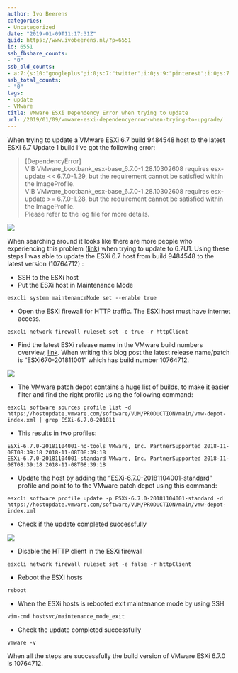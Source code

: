 ```yaml
---
author: Ivo Beerens
categories:
- Uncategorized
date: "2019-01-09T11:17:31Z"
guid: https://www.ivobeerens.nl/?p=6551
id: 6551
ssb_fbshare_counts:
- "0"
ssb_old_counts:
- a:7:{s:10:"googleplus";i:0;s:7:"twitter";i:0;s:9:"pinterest";i:0;s:7:"fbshare";i:0;s:8:"linkedin";i:0;s:6:"reddit";i:0;s:6:"tumblr";i:0;}
ssb_total_counts:
- "0"
tags:
- update
- VMware
title: VMware ESXi Dependency Error when trying to update
url: /2019/01/09/vmware-esxi-dependencyerror-when-trying-to-upgrade/
---
```


When trying to update a VMware ESXi 6.7 build 9484548 host to the latest ESXi 6.7 Update 1 build I’ve got the following error:

> \[DependencyError\]  
> VIB VMware\_bootbank\_esx-base\_6.7.0-1.28.10302608 requires esx-update << 6.7.0-1.29, but the requirement cannot be satisfied within the ImageProfile.  
> VIB VMware\_bootbank\_esx-base\_6.7.0-1.28.10302608 requires esx-update >= 6.7.0-1.28, but the requirement cannot be satisfied within the ImageProfile.  
> Please refer to the log file for more details.

[![](http://localhost/wp-content/uploads/2019/01/fout-1024x61.png)](http://localhost/wp-content/uploads/2019/01/fout.png)

When searching around it looks like there are more people who experiencing this problem ([link](https://community.spiceworks.com/topic/2170328-vmware-dependecy-error-10302608)) when trying to update to 6.7U1. Using these steps I was able to update the ESXi 6.7 host from build 9484548 to the latest version (10764712) :

- SSH to the ESXi host
- Put the ESXi host in Maintenance Mode

```
esxcli system maintenanceMode set --enable true
```

- Open the ESXi firewall for HTTP traffic. The ESXi host must have internet access.

```
esxcli network firewall ruleset set -e true -r httpClient
```

- Find the latest ESXi release name in the VMware build numbers overview, [link](https://kb.vmware.com/s/article/2143832?lang=en_US). When writing this blog post the latest release name/patch is “ESXi670-201811001” which has build number 10764712.

[![](http://localhost/wp-content/uploads/2019/01/versions-300x62.png)](http://localhost/wp-content/uploads/2019/01/versions.png)

- The VMware patch depot contains a huge list of builds, to make it easier filter and find the right profile using the following command:

```
esxcli software sources profile list -d https://hostupdate.vmware.com/software/VUM/PRODUCTION/main/vmw-depot-index.xml | grep ESXi-6.7.0-201811
```

- This results in two profiles:

```
ESXi-6.7.0-20181104001-no-tools VMware, Inc. PartnerSupported 2018-11-08T08:39:18 2018-11-08T08:39:18
ESXi-6.7.0-20181104001-standard VMware, Inc. PartnerSupported 2018-11-08T08:39:18 2018-11-08T08:39:18
```

- Update the host by adding the “ESXi-6.7.0-20181104001-standard” profile and point to to the VMware patch depot using this command:

```
esxcli software profile update -p ESXi-6.7.0-20181104001-standard -d https://hostupdate.vmware.com/software/VUM/PRODUCTION/main/vmw-depot-index.xml
```

- Check if the update completed successfully

[![](http://localhost/wp-content/uploads/2019/01/updatehandmatig-300x108.png)](http://localhost/wp-content/uploads/2019/01/updatehandmatig.png)

- Disable the HTTP client in the ESXi firewall

```
esxcli network firewall ruleset set -e false -r httpClient
```

- Reboot the ESXi hosts

```
reboot
```

- When the ESXi hosts is rebooted exit maintenance mode by using SSH

```
vim-cmd hostsvc/maintenance_mode_exit
```

- Check the update completed successfully

```
vmware -v
```

When all the steps are successfully the build version of VMware ESXi 6.7.0 is 10764712.

